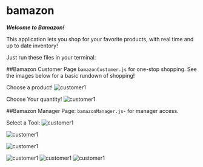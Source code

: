 # bamazon

***Welcome to Bamazon!***

This application lets you shop for your favorite products, with real time and up to date inventory!

Just run these files in your terminal:

##Bamazon Customer Page
```bamazonCustomer.js``` for one-stop shopping. See the images below for a basic rundown of shopping!

Choose a product!
![customer1](https://github.com/joseph-marlitt/bamazon/blob/master/customer1.png)

Choose Your quantity!
![customer1](https://github.com/joseph-marlitt/bamazon/blob/master/customer2.png)


##Bamazon Manager Page:
```bamazonManager.js```- for manager access.

Select a Tool:
![customer1](https://github.com/joseph-marlitt/bamazon/blob/master/manager1.png)

![customer1](https://github.com/joseph-marlitt/bamazon/blob/master/manager2.png)

![customer1](https://github.com/joseph-marlitt/bamazon/blob/master/manager3.png)

![customer1](https://github.com/joseph-marlitt/bamazon/blob/master/manager4.png)
![customer1](https://github.com/joseph-marlitt/bamazon/blob/master/manager5.png)
![customer1](https://github.com/joseph-marlitt/bamazon/blob/master/manager6.png)










